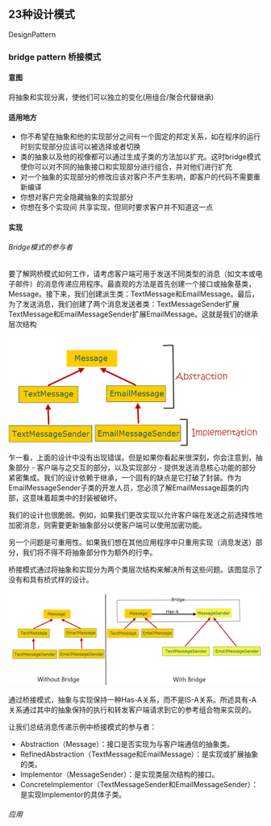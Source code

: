 ## 23种设计模式
 DesignPattern

### bridge pattern 桥接模式
#### 意图
   将抽象和实现分离，使他们可以独立的变化(用组合/聚合代替继承)
#### 适用地方
* 你不希望在抽象和他的实现部分之间有一个固定的邦定关系，如在程序的运行时刻实现部分应该可以被选择或者切换
* 类的抽象以及他的视像都可以通过生成子类的方法加以扩充。这时bridge模式使你可以对不同的抽象接口和实现部分进行组合，并对他们进行扩充
* 对一个抽象的实现部分的修改应该对客户不产生影响，即客户的代码不需要重新编译
* 你想对客户完全隐藏抽象的实现部分
* 你想在多个实现间 共享实现，但同时要求客户并不知道这一点

#### 实现
######  Bridge模式的参与者
要了解网桥模式如何工作，请考虑客户端可用于发送不同类型的消息（如文本或电子邮件）的消息传递应用程序。最直观的方法是首先创建一个接口或抽象基类，Message。接下来，我们创建派生类：TextMessage和EmailMessage。最后，为了发送消息，我们创建了两个消息发送者类：TextMessageSender扩展TextMessage和EmailMessageSender扩展EmailMessage。这就是我们的继承层次结构
![](Bridge01.png)
乍一看，上面的设计中没有出现错误。但是如果你看起来很深刻，你会注意到，抽象部分 - 客户端与之交互的部分，以及实现部分 - 提供发送消息核心功能的部分紧密集成。我们的设计依赖于继承，一个固有的缺点是它打破了封装。作为EmailMessageSender子类的开发人员，您必须了解EmailMessage超类的内部，这意味着超类中的封装被破坏。

我们的设计也很脆弱。例如，如果我们更改实现以允许客户端在发送之前选择性地加密消息，则需要更新抽象部分以使客户端可以使用加密功能。

另一个问题是可重用性。如果我们想在其他应用程序中只重用实现（消息发送）部分，我们将不得不将抽象部分作为额外的行李。

桥接模式通过将抽象和实现分为两个类层次结构来解决所有这些问题。该图显示了没有和具有桥式样的设计。

![](Bridge02.png)

通过桥接模式，抽象与实现保持一种Has-A关系，而不是IS-A关系。所述具有-A关系通过其中的抽象保持的执行和转发客户端请求到它的参考组合物来实现的。

让我们总结消息传递示例中桥接模式的参与者：

* Abstraction（Message）：接口是否实现为与客户端通信的抽象类。
* RefinedAbstraction（TextMessage和EmailMessage）：是实现或扩展抽象的类。
* Implementor（MessageSender）：是实现类层次结构的接口。
* ConcreteImplementor（TextMessageSender和EmailMessageSender）：是实现Implementor的具体子类。

###### 应用

